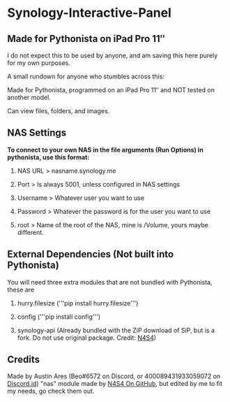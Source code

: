 # Synology-Interactive-Panel
## Made for Pythonista on iPad Pro 11″ 

I do not expect this to be used by anyone, and am saving this here purely for my own purposes.

A small rundown for anyone who stumbles across this:

Made for Pythonista, programmed on an iPad Pro 11″ and NOT tested on another model.

Can view files, folders, and images.


## NAS Settings

**To connect to your own NAS in the file arguments (Run Options) in pythonista, use this format:**

  <NAS URL> <Port> <Username> <Password> <root>
 
  
  1. NAS URL  >  nasname.synology.me
  
  1. Port  >  Is always 5001, unless configured in NAS settings
  
  1. Username  >  Whatever user you want to use
  
  1. Password  >  Whatever the password is for the user you want to use
  
  1. root  >  Name of the root of the NAS, mine is /Volume, yours maybe different. 

## External Dependencies (Not built into Pythonista)
  
  You will need three extra modules that are not bundled with Pythonista, these are
  
  1. hurry.filesize ('''pip install hurry.filesize''')
  
  1. config ('''pip install config''')
  
  1. synology-api (Already bundled with the ZiP download of SiP, but is a fork. Do not use original package. Credit: [N4S4](https://github.com/N4S4/))
## Credits
  Made by Austin Ares (Beo#6572 on Discord, or 400089431933059072 on [Discord.id](https://discord.id))
  "nas" module made by [N4S4 On GitHub](https://github.com/N4S4/), but edited by me to fit my needs, go check them out.
